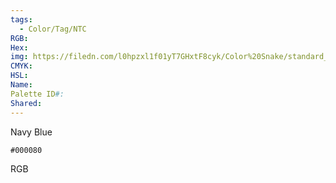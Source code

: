 ```yaml
---
tags:
  - Color/Tag/NTC
RGB: 
Hex: 
img: https://filedn.com/l0hpzxl1f01yT7GHxtF8cyk/Color%20Snake/standard_csv_to_svg/%23/000080.svg
CMYK: 
HSL: 
Name: 
Palette ID#: 
Shared:
---
```

Navy Blue
```palette
#000080
```
RGB

